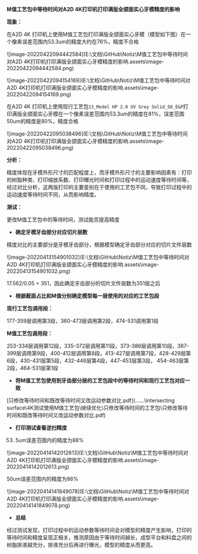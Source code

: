 **M值工艺包中等待时间对A2D 4K打印机打印满版全颌面实心牙模精度的影响**

**现象：**

在A2D 4K 打印机上使用M值工艺包打印满版全颌面实心牙模（模型如下图）在一个像素误差范围内53.3um的精度大约在76%，精度不合格

![image-20220422094442584](E:\文档\GitHub\Notiz\M值工艺包中等待时间对A2D 4K打印机打印满版全颌面实心牙模精度的影响.assets\image-20220422094442584.png)

![image-20220422094154169](E:\文档\GitHub\Notiz\M值工艺包中等待时间对A2D 4K打印机打印满版全颌面实心牙模精度的影响.assets\image-20220422094154169.png)

在A2D 4K 打印机上使用现行工艺包`13_Model HP 2.0 UV Grey Solid_50_E&P`打印满版全颌面实心牙模在一个像素误差范围内53.3um的精度在81%，误差范围50um的精度是80%，精度合格

![image-20220422095038496](E:\文档\GitHub\Notiz\M值工艺包中等待时间对A2D 4K打印机打印满版全颌面实心牙模精度的影响.assets\image-20220422095038496.png)



**分析：**

精度体现在牙模外形尺寸的匹配程度上，而牙模外形尺寸的主要影响因素有：打印的树脂种类、打印缩放系数、打印曝光时间和打印过程中的运动速度等待时间等，经过对比分析，这两版打印的主要差别在于使用的工艺包不同，导致打印过程中的运动速度等待时间不同，从而影响精度。



**测试：**

更改M值工艺包中的等待时间，测试能否提高精度

- **确定牙模牙齿部分对应切片层数**

精度对比的主要部分是牙模牙齿部分，根据模型确定牙齿部分对应的切片文件层数

![image-20220413154901032](E:\文档\GitHub\Notiz\M值工艺包中等待时间对A2D 4K打印机打印满版全颌面实心牙模精度的影响.assets\image-20220413154901032.png)

17.562/0.05 = 351，因此确定牙齿部分的切片文件层数为351层之后



- **根据截面占比和M值分别确定模型每一层使用的对应的工艺包段**

**现行工艺包调用段：**

177-359层调用第3段，360-473层调用第2段，474-531调用第1段

**M值工艺包调用段：**

253-334层调用第12段，335-372层调用第11段，373-386层调用第10段，387-399层调用第9段，400-412层调用第8段，413-427层调用第7段，428-429层第6段，430-431层第5段，432-446层第4段，447-453层第3段， 454-463层第2段，464-531层第1段



- **将M值工艺包使用到牙齿部分层的工艺包段中的等待时间和现行工艺包对应一致**

 [只修改等待时间和既改等待时间又改运动参数对比.pdf](..\..\..\intersecting surface\4K测试使用M值工艺包\继续优化\只修改等待时间的工艺包\只修改等待时间和既改等待时间又改运动参数对比.pdf) 



- **打印测试查看逆扫精度**

53. 5um误差范围内的精度为88%

![image-20220414142012613](E:\文档\GitHub\Notiz\M值工艺包中等待时间对A2D 4K打印机打印满版全颌面实心牙模精度的影响.assets\image-20220414142012613.png)

50um误差范围内的精度为86%

![image-20220414141849078](E:\文档\GitHub\Notiz\M值工艺包中等待时间对A2D 4K打印机打印满版全颌面实心牙模精度的影响.assets\image-20220414141849078.png)

- **总结**

经过测试发现，打印过程中的运动参数等待时间会对模型的精度产生影响，打印的等待时间和精度呈现正相关，推测原因由于等待时间越长，成型平台和料盘之间的树脂排液越充分，排液充分后再进行曝光，模型的精度从而更高。

